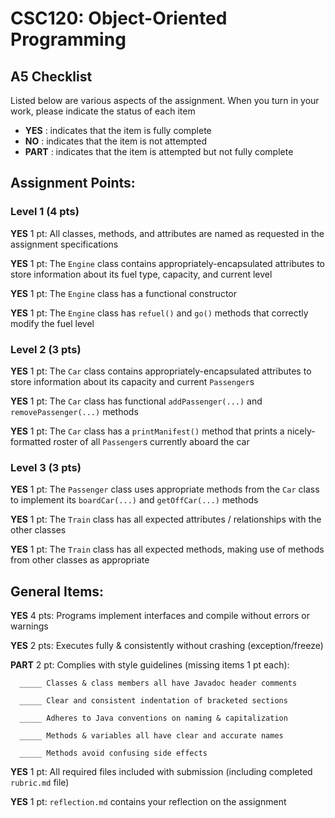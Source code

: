 # CSC120: Object-Oriented Programming
## A5 Checklist

Listed below are various aspects of the assignment.  When you turn in your work, please indicate the status of each item

- **YES** : indicates that the item is fully complete
- **NO** : indicates that the item is not attempted
- **PART** : indicates that the item is attempted but not fully complete


## Assignment Points:

### Level 1 (4 pts)

**YES**  1 pt: All classes, methods, and attributes are named as requested in the assignment specifications

**YES**  1 pt: The `Engine` class contains appropriately-encapsulated attributes to store information about its fuel type, capacity, and current level

**YES**  1 pt: The `Engine` class has a functional constructor

**YES**  1 pt: The `Engine` class has `refuel()` and `go()` methods that correctly modify the fuel level

### Level 2 (3 pts)

**YES**  1 pt: The `Car` class contains appropriately-encapsulated attributes to store information about its capacity and current `Passenger`s

**YES**  1 pt: The `Car` class has functional `addPassenger(...)` and `removePassenger(...)` methods

**YES**  1 pt: The `Car` class has a `printManifest()` method that prints a nicely-formatted roster of all `Passenger`s currently aboard the car

### Level 3 (3 pts)

**YES**  1 pt: The `Passenger` class uses appropriate methods from the `Car` class to implement its `boardCar(...)` and `getOffCar(...)` methods

**YES**  1 pt: The `Train` class has all expected attributes / relationships with the other classes

**YES**  1 pt: The `Train` class has all expected methods, making use of methods from other classes as appropriate



## General Items:

**YES**  4 pts: Programs implement interfaces and compile without errors or warnings

**YES**  2 pts: Executes fully & consistently without crashing (exception/freeze)

**PART** 2 pt: Complies with style guidelines (missing items 1 pt each):

      _____ Classes & class members all have Javadoc header comments

      _____ Clear and consistent indentation of bracketed sections

      _____ Adheres to Java conventions on naming & capitalization

      _____ Methods & variables all have clear and accurate names

      _____ Methods avoid confusing side effects

**YES**  1 pt: All required files included with submission (including completed `rubric.md` file)

**YES**  1 pt: `reflection.md` contains your reflection on the assignment
